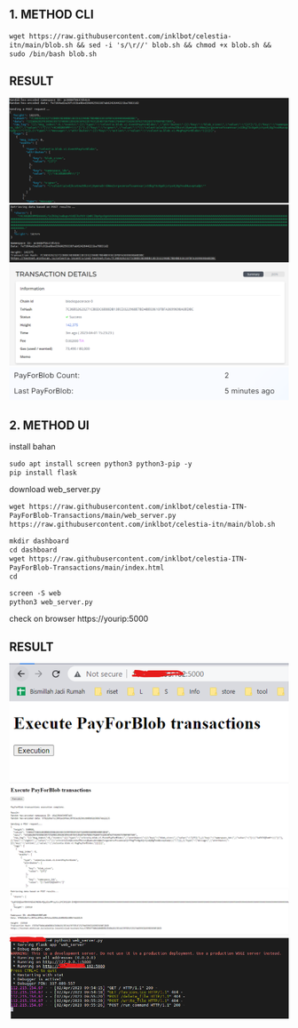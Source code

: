 ## 1. METHOD CLI
```
wget https://raw.githubusercontent.com/inklbot/celestia-itn/main/blob.sh && sed -i 's/\r//' blob.sh && chmod +x blob.sh && sudo /bin/bash blob.sh
```
## RESULT

<img src="https://raw.githubusercontent.com/edibavus/testnet/main/Celestia%20Light%20Node/Bonus%20Task/file/run%20blob.sh.png">
<img src="https://raw.githubusercontent.com/edibavus/testnet/main/Celestia%20Light%20Node/Bonus%20Task/file/run%20blob1.sh.png">
<img src="https://raw.githubusercontent.com/edibavus/testnet/main/Celestia%20Light%20Node/Bonus%20Task/file/output.png">
<img src="https://raw.githubusercontent.com/edibavus/testnet/main/Celestia%20Light%20Node/Bonus%20Task/file/done.png">

## 2. METHOD UI
install bahan
```
sudo apt install screen python3 python3-pip -y
pip install flask
```
download web_server.py
```
wget https://raw.githubusercontent.com/inklbot/celestia-ITN-PayForBlob-Transactions/main/web_server.py https://raw.githubusercontent.com/inklbot/celestia-itn/main/blob.sh
```
```
mkdir dashboard
cd dashboard
wget https://raw.githubusercontent.com/inklbot/celestia-ITN-PayForBlob-Transactions/main/index.html
cd
```
```
screen -S web
python3 web_server.py
```
check on browser https://yourip:5000

## RESULT
<img src="https://raw.githubusercontent.com/edibavus/testnet/main/Celestia%20Light%20Node/Bonus%20Task/file/Screenshot%202023-04-02%20165500.png">
<img src="https://raw.githubusercontent.com/edibavus/testnet/main/Celestia%20Light%20Node/Bonus%20Task/file/Screenshot%202023-04-02%20165544.png">
<img src="https://raw.githubusercontent.com/edibavus/testnet/main/Celestia%20Light%20Node/Bonus%20Task/file/Screenshot%202023-04-02%20165603.png">
<img src="https://raw.githubusercontent.com/edibavus/testnet/main/Celestia%20Light%20Node/Bonus%20Task/file/Screenshot%202023-04-02%20165651.png">
